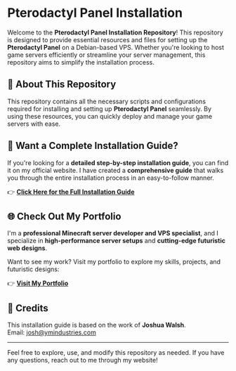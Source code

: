 # Pterodactyl Panel Installation  

Welcome to the **Pterodactyl Panel Installation Repository**! This repository is designed to provide essential resources and files for setting up the **Pterodactyl Panel** on a Debian-based VPS. Whether you're looking to host game servers efficiently or streamline your server management, this repository aims to simplify the installation process.  

## 📌 About This Repository  
This repository contains all the necessary scripts and configurations required for installing and setting up **Pterodactyl Panel** seamlessly. By using these resources, you can quickly deploy and manage your game servers with ease.  

## 🔗 Want a Complete Installation Guide?  
If you're looking for a **detailed step-by-step installation guide**, you can find it on my official website. I have created a **comprehensive guide** that walks you through the entire installation process in an easy-to-follow manner.  

👉 **[Click Here for the Full Installation Guide](https://divyanshu.webdevkin.com)**  

## 🌐 Check Out My Portfolio  
I'm a **professional Minecraft server developer and VPS specialist**, and I specialize in **high-performance server setups** and **cutting-edge futuristic web designs**.  

Want to see my work? Visit my portfolio to explore my skills, projects, and futuristic designs:  

👉 **[Visit My Portfolio](https://divyanshu.webdevkin.com)**  

## 📝 Credits  
This installation guide is based on the work of **Joshua Walsh**.  
Email: [josh@ymindustries.com](mailto:josh@ymindustries.com)  

---  

Feel free to explore, use, and modify this repository as needed. If you have any questions, reach out to me through my website!
